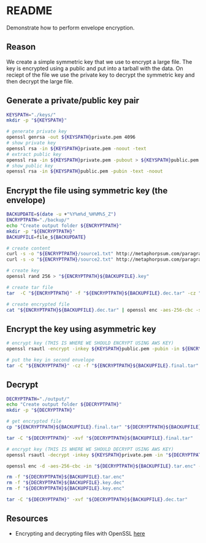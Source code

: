 # README

Demonstrate how to perform envelope encryption.  

## Reason

We create a simple symmetric key that we use to encrypt a large file.  The key is encrypted using a public and put into a tarball with the data.  On reciept of the file we use the private key to decrypt the symmetric key and then decrypt the large file.  

## Generate a private/public key pair

```sh
KEYSPATH="./keys/"
mkdir -p "${KEYSPATH}"

# generate private key
openssl genrsa -out ${KEYSPATH}private.pem 4096
# show private key
openssl rsa -in ${KEYSPATH}private.pem -noout -text
# extract public key
openssl rsa -in ${KEYSPATH}private.pem -pubout > ${KEYSPATH}public.pem
# show public key
openssl rsa -in ${KEYSPATH}public.pem -pubin -text -noout
```

## Encrypt the file using symmetric key (the envelope)

```sh
BACKUPDATE=$(date -u +"%Y%m%d_%H%M%S_Z")
ENCRYPTPATH="./backup/"
echo "Create output folder ${ENCRYPTPATH}"
mkdir -p "${ENCRYPTPATH}"
BACKUPFILE=file_${BACKUPDATE}

# create content
curl -s -o "${ENCRYPTPATH}/source1.txt" http://metaphorpsum.com/paragraphs/2  
curl -s -o "${ENCRYPTPATH}/source2.txt" http://metaphorpsum.com/paragraphs/5  

# create key
openssl rand 256 > "${ENCRYPTPATH}${BACKUPFILE}.key"

# create tar file
tar  -C "${ENCRYPTPATH}" -f "${ENCRYPTPATH}${BACKUPFILE}.dec.tar" -cz "source1.txt" "source2.txt"  

# create encrypted file
cat "${ENCRYPTPATH}${BACKUPFILE}.dec.tar" | openssl enc -aes-256-cbc -salt -out "${ENCRYPTPATH}${BACKUPFILE}.tar.enc" -pass "file:${ENCRYPTPATH}${BACKUPFILE}.key" -md sha256  
```

## Encrypt the key using asymmetric key

```sh
# encrypt key (THIS IS WHERE WE SHOULD ENCRYPT USING AWS KEY)
openssl rsautl -encrypt -inkey ${KEYSPATH}public.pem -pubin -in ${ENCRYPTPATH}${BACKUPFILE}.key -out "${ENCRYPTPATH}${BACKUPFILE}.key.enc"

# put the key in second envelope
tar -C "${ENCRYPTPATH}" -cz -f "${ENCRYPTPATH}${BACKUPFILE}.final.tar" "${BACKUPFILE}.tar.enc" "${BACKUPFILE}.key.enc" 
```

## Decrypt

```sh
DECRYPTPATH="./output/"
echo "Create output folder ${DECRYPTPATH}"
mkdir -p "${DECRYPTPATH}"

# get encrypted file
cp "${ENCRYPTPATH}${BACKUPFILE}.final.tar" "${DECRYPTPATH}${BACKUPFILE}.final.tar"

tar -C "${DECRYPTPATH}" -xvf "${DECRYPTPATH}${BACKUPFILE}.final.tar" 

# encrypt key (THIS IS WHERE WE SHOULD DECRYPT USING AWS KEY)
openssl rsautl -decrypt -inkey ${KEYSPATH}private.pem -in "${DECRYPTPATH}${BACKUPFILE}.key.enc" > "${DECRYPTPATH}${BACKUPFILE}.key.dec"

openssl enc -d -aes-256-cbc -in "${DECRYPTPATH}${BACKUPFILE}.tar.enc" -pass "file:${DECRYPTPATH}${BACKUPFILE}.key.dec" -md sha256 > "${DECRYPTPATH}${BACKUPFILE}.dec.tar"

rm -f "${DECRYPTPATH}${BACKUPFILE}.tar.enc"
rm -f "${DECRYPTPATH}${BACKUPFILE}.key.dec"
rm -f "${DECRYPTPATH}${BACKUPFILE}.key.enc"

tar -C "${DECRYPTPATH}" -xvf "${DECRYPTPATH}${BACKUPFILE}.dec.tar"
```

## Resources

* Encrypting and decrypting files with OpenSSL [here](https://opensource.com/article/21/4/encryption-decryption-openssl)  
